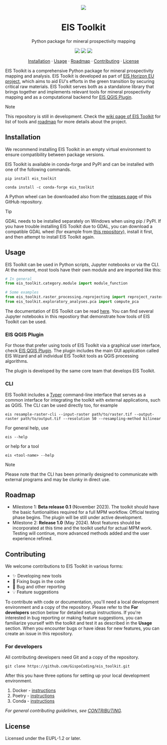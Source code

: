 <!-- logo -->
<p align="center">
  <img src="https://github.com/GispoCoding/eis_toolkit/assets/113038549/e25b6d40-2785-4e21-bf74-221e8b096c64" align="center"/>
</p>

<h1 align="center">EIS Toolkit</h2>
<p align="center">Python package for mineral prospectivity mapping</p>

<!-- badges -->
<p align="center">
  <img src="https://github.com/GispoCoding/eis_toolkit/workflows/Tests/badge.svg"/>
  <a href="https://github.com/GispoCoding/eis_toolkit/actions/workflows/pre-commit.yaml">
    <img src="https://github.com/GispoCoding/eis_toolkit/actions/workflows/pre-commit.yaml/badge.svg"
  /></a>
  <a href="http://perso.crans.org/besson/LICENSE.html">
    <img src="https://img.shields.io/badge/License-EUPL1.2-blue.svg"
  /></a>
</p>

<!-- links to sections / TOC -->
<p align="center">
  <a href="#installation">Installation</a>
  ·
  <a href="#usage">Usage</a>
  ·
  <a href="#roadmap">Roadmap</a>
  ·
  <a href="#contributing">Contributing</a>
  ·
  <a href="#license">License</a>
</p>


EIS Toolkit is a comprehensive Python package for mineral prospectivity mapping and analysis. EIS Toolkit is developed as part of [EIS Horizon EU project](https://eis-he.eu/), which aims to aid EU's efforts in the green transition by securing critical raw materials. EIS Toolkit serves both as a standalone library that brings together and implements relevant tools for mineral prospectivity mapping and as a computational backend for [EIS QGIS Plugin](https://github.com/GispoCoding/eis_qgis_plugin).

> [!NOTE]  
> This repository is still in development. Check the [wiki page of EIS Toolkit](https://github.com/GispoCoding/eis_toolkit/wiki) for list of tools and [roadmap](#roadmap) for more details about the project.


## Installation
We recommend installing EIS Toolkit in an empty virtual environment to ensure compatibility between package versions. 

EIS Toolkit is available in conda-forge and PyPI and can be installed with one of the following commands.

```console
pip install eis_toolkit
```

```console
conda install -c conda-forge eis_toolkit
```

A Python wheel can be downloaded also from the [releases page](https://github.com/GispoCoding/eis_toolkit/releases) of this GitHub repository.

> [!TIP]
> GDAL needs to be installed separately on Windows when using pip / PyPI. If you have trouble installing EIS Toolkit due to GDAL, you can download a compatible GDAL wheel (for example from [this repository](https://github.com/cgohlke/geospatial-wheels/releases)), install it first, and then attempt to install EIS Toolkit again.


## Usage
EIS Toolkit can be used in Python scripts, Jupyter notebooks or via the CLI. At the moment, most tools have their own module and are imported like this:
```python
# In general
from eis_toolkit.category.module import module_function

# Some examples
from eis_toolkit.raster_processing.reprojecting import reproject_raster
from eis_toolkit.exploratory_analyses.pca import compute_pca
```

The documentation of EIS Toolkit can be read [here](https://gispocoding.github.io/eis_toolkit/). You can find several Jupyter notebooks in this repostiory that demonstrate how tools of EIS Toolkit can be used. 


### EIS QGIS Plugin
For those that prefer using tools of EIS Toolkit via a graphical user interface, check [EIS QGIS Plugin](https://github.com/GispoCoding/eis_qgis_plugin). The plugin includes the main GUI application called EIS Wizard and all individual EIS Toolkit tools as QGIS processing algorithms.

The plugin is developed by the same core team that develops EIS Toolkit.

### CLI
EIS Toolkit includes a [Typer](https://typer.tiangolo.com/) command-line interface that serves as a common interface for integrating the toolkit with external applications, such as QGIS. The CLI can be used directly too, for example

```console
eis resample-raster-cli --input-raster path/to/raster.tif --output-raster path/to/output.tif --resolution 50 --resampling-method bilinear
```

For general help, use

```console
eis --help
```

or help for a tool

```console
eis <tool-name> --help
```

> [!NOTE] 
> Please note that the CLI has been primarily designed to communicate with external programs and may be clunky in direct use.

## Roadmap

- Milestone 1: **Beta release 0.1** (November 2023). The toolkit should have the basic funtionalities required for a full MPM workflow. Official testing phase begins. The plugin will be still under active development.
- Milestone 2: **Release 1.0** (May 2024). Most features should be incorporated at this time and the toolkit useful for actual MPM work. Testing will continue, more advanced methods added and the user experience refined.

## Contributing

We welcome contributions to EIS Toolkit in various forms:
- ✨ Developing new tools
- 🐞 Fixing bugs in the code
- 📝 Bug and other reporting
- 💡 Feature suggestions

To contribute with code or documentation, you'll need a local development environment and a copy of the repository. Please refer to the **For developers** section below for detailed setup instructions. If you're interested in bug reporting or making feature suggestions, you can familiarize yourself with the toolkit and test it as described in the **Usage** section. When you encounter bugs or have ideas for new features, you can create an issue in this repository.

### For developers

All contributing developers need Git and a copy of the repository.

```console
git clone https://github.com/GispoCoding/eis_toolkit.git
```

After this you have three options for setting up your local development environment.
1. Docker - [instructions](./instructions/dev_setup_with_docker.md)
2. Poetry - [instructions](./instructions/dev_setup_without_docker.md)
3. Conda - [instructions](./instructions/dev_setup_without_docker_with_conda.md)

*For general contributing guidelines, see [CONTRIBUTING](./CONTRIBUTING.md).*

## License

Licensed under the EUPL-1.2 or later.
